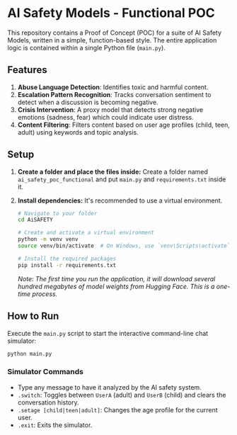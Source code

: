# AI Safety Models - Functional POC

This repository contains a Proof of Concept (POC) for a suite of AI Safety Models, written in a simple, function-based style. The entire application logic is contained within a single Python file (`main.py`).

## Features

1.  **Abuse Language Detection**: Identifies toxic and harmful content.
2.  **Escalation Pattern Recognition**: Tracks conversation sentiment to detect when a discussion is becoming negative.
3.  **Crisis Intervention**: A proxy model that detects strong negative emotions (sadness, fear) which could indicate user distress.
4.  **Content Filtering**: Filters content based on user age profiles (child, teen, adult) using keywords and topic analysis.

## Setup

1.  **Create a folder and place the files inside:**
    Create a folder named `ai_safety_poc_functional` and put `main.py` and `requirements.txt` inside it.

2.  **Install dependencies:**
    It's recommended to use a virtual environment.
    ```bash
    # Navigate to your folder
    cd AiSAFETY

    # Create and activate a virtual environment
    python -m venv venv
    source venv/bin/activate  # On Windows, use `venv\Scripts\activate`

    # Install the required packages
    pip install -r requirements.txt
    ```
    *Note: The first time you run the application, it will download several hundred megabytes of model weights from Hugging Face. This is a one-time process.*

## How to Run

Execute the `main.py` script to start the interactive command-line chat simulator:

```bash
python main.py
```

### Simulator Commands

-   Type any message to have it analyzed by the AI safety system.
-   `.switch`: Toggles between `UserA` (adult) and `UserB` (child) and clears the conversation history.
-   `.setage [child|teen|adult]`: Changes the age profile for the current user.
-   `.exit`: Exits the simulator.                                                                                               